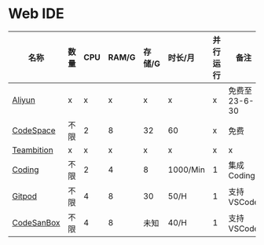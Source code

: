 # Web IDE


| 名称                                     | 数量 | CPU  | RAM/G | 存储/G | 时长/月  | 并行运行 | 备注          |
| ---------------------------------------- | ---- | :--- | :---- | :----- | :------- | :------- | ------------- |
| [Aliyun](https://ide.aliyun.com)         | x    | x    | x     | x      | x        | x        | 免费至23-6-30 |
| [CodeSpace](https://ide.aliyun.com)      | 不限 | 2    | 8     | 32     | 60       | x        | 免费          |
| [Teambition](https://ide.teambition.com) | x    | x    | x     | x      | x        | x        | x             |
| [Coding](https://studio.coding.net)      | 不限 | 2    | 4     | 8      | 1000/Min | 1        | 集成 Coding   |
| [Gitpod](https://gitpod.io)              | 不限 | 4    | 8     | 30     | 50/H     | 1        | 支持 VSCode   |
| [CodeSanBox](https://codesandbox.io)     | 不限 | 4    | 8     | 未知   | 40/H     | 1        | 支持 VSCode   |

